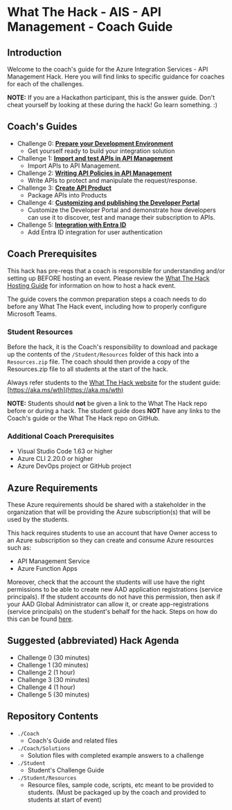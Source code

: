 # What The Hack - AIS - API Management - Coach Guide

## Introduction

Welcome to the coach's guide for the Azure Integration Services - API Management Hack. Here you will find links to specific guidance for coaches for each of the challenges.

**NOTE:** If you are a Hackathon participant, this is the answer guide. Don't cheat yourself by looking at these during the hack! Go learn something. :)

## Coach's Guides
-  Challenge 0: **[Prepare your Development Environment](Solution-00.md)**
   - Get yourself ready to build your integration solution
-  Challenge 1: **[Import and test APIs in API Management](Solution-01.md)**
   - Import APIs to API Management.
-  Challenge 2: **[Writing API Policies in API Management](Solution-02.md)**
   - Write APIs to protect and manipulate the request/response.
-  Challenge 3: **[Create API Product](Solution-03.md)**
   - Package APIs into Products
-  Challenge 4: **[Customizing and publishing the Developer Portal](Solution-04.md)**
   - Customize the Developer Portal and demonstrate how developers can use it to discover, test and manage their subscription to APIs.
-  Challenge 5: **[Integration with Entra ID](Solution-05.md)**
    - Add Entra ID integration for user authentication

## Coach Prerequisites 

This hack has pre-reqs that a coach is responsible for understanding and/or setting up BEFORE hosting an event. Please review the [What The Hack Hosting Guide](https://aka.ms/wthhost) for information on how to host a hack event.

The guide covers the common preparation steps a coach needs to do before any What The Hack event, including how to properly configure Microsoft Teams.

### Student Resources

Before the hack, it is the Coach's responsibility to download and package up the contents of the `/Student/Resources` folder of this hack into a `Resources.zip` file. The coach should then provide a copy of the Resources.zip file to all students at the start of the hack.

Always refer students to the [What The Hack website](https://aka.ms/wth) for the student guide: [https://aka.ms/wth](https://aka.ms/wth)

**NOTE:** Students should **not** be given a link to the What The Hack repo before or during a hack. The student guide does **NOT** have any links to the Coach's guide or the What The Hack repo on GitHub.  

### Additional Coach Prerequisites 
- Visual Studio Code 1.63 or higher 
- Azure CLI 2.20.0 or higher
- Azure DevOps project or GitHub project

## Azure Requirements

These Azure requirements should be shared with a stakeholder in the organization that will be providing the Azure subscription(s) that will be used by the students.

This hack requires students to use an account that have Owner access to an Azure subscription so they can create and consume Azure resources such as: 

- API Management Service
- Azure Function Apps

Moreover, check that the account the students will use have the right permissions to be able to create new AAD application registrations (service principals).  If the student accounts do not have this permission, then ask if your AAD Global Administrator can allow it, or create app-registrations (service principals) on the student's behalf for the hack.  Steps on how do this can be found [here](https://docs.microsoft.com/en-us/azure/active-directory/develop/howto-create-service-principal-portal#permissions-required-for-registering-an-app).


## Suggested (abbreviated) Hack Agenda 

- Challenge 0 (30 minutes)
- Challenge 1 (30 minutes)
- Challenge 2 (1 hour)
- Challenge 3 (30 minutes)
- Challenge 4 (1 hour)
- Challenge 5 (30 minutes)

## Repository Contents

- `./Coach`
  - Coach's Guide and related files
- `./Coach/Solutions`
  - Solution files with completed example answers to a challenge
- `./Student`
  - Student's Challenge Guide
- `./Student/Resources`
  - Resource files, sample code, scripts, etc meant to be provided to students. (Must be packaged up by the coach and provided to students at start of event)





